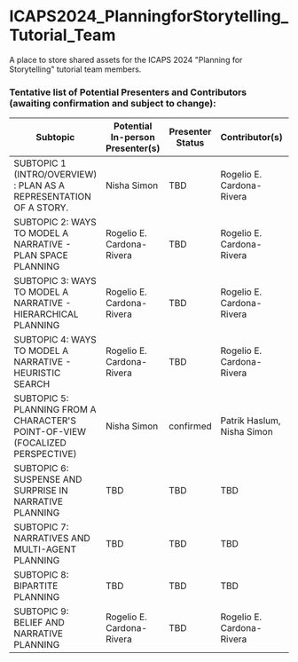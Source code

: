 # ICAPS2024_PlanningforStorytelling_Tutorial_Team
A place to store shared assets for the ICAPS 2024 "Planning for Storytelling" tutorial team members.

### Tentative list of Potential Presenters and Contributors (awaiting confirmation and subject to change):

| Subtopic      |  Potential In-person Presenter(s) |  Presenter Status | Contributor(s) | Interactive Component |Slides |
| ----------- | ----------- | ----------- | ----------- |----------- |----------- |
| SUBTOPIC 1 (INTRO/OVERVIEW) : PLAN AS A REPRESENTATION OF A STORY.       | Nisha Simon       | TBD      | Rogelio E. Cardona-Rivera        |Demo  | |    |
| SUBTOPIC 2: WAYS TO MODEL A NARRATIVE - PLAN SPACE PLANNING     | Rogelio E. Cardona-Rivera        | TBD      | Rogelio E. Cardona-Rivera       |TBD       | |
| SUBTOPIC 3: WAYS TO MODEL A NARRATIVE - HIERARCHICAL PLANNING      | Rogelio E. Cardona-Rivera        | TBD      | Rogelio E. Cardona-Rivera       |TBD       | |
| SUBTOPIC 4: WAYS TO MODEL A NARRATIVE - HEURISTIC SEARCH |Rogelio E. Cardona-Rivera        | TBD      | Rogelio E. Cardona-Rivera       |Demo       | |
| SUBTOPIC 5: PLANNING FROM A CHARACTER'S POINT-OF-VIEW (FOCALIZED PERSPECTIVE) |Nisha Simon        | confirmed      | Patrik Haslum, Nisha Simon       |TBD       | |
| SUBTOPIC 6: SUSPENSE AND SURPRISE IN NARRATIVE PLANNING |TBD        | TBD      | TBD       |TBD       | |
| SUBTOPIC 7: NARRATIVES AND MULTI-AGENT PLANNING |TBD        | TBD      | TBD       |TBD       | |
| SUBTOPIC 8: BIPARTITE PLANNING|TBD        | TBD      | TBD       |TBD       | |
| SUBTOPIC 9: BELIEF AND NARRATIVE PLANNING |Rogelio E. Cardona-Rivera        | TBD      | Rogelio E. Cardona-Rivera       |TBD       | |
